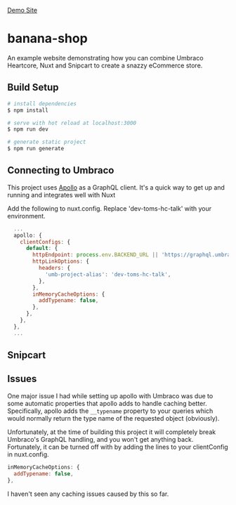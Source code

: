 [Demo Site](https://frosty-benz-573425.netlify.app)

# banana-shop

An example website demonstrating how you can combine Umbraco Heartcore, Nuxt and Snipcart to create a snazzy eCommerce store.

## Build Setup

```bash
# install dependencies
$ npm install

# serve with hot reload at localhost:3000
$ npm run dev

# generate static project
$ npm run generate
```

## Connecting to Umbraco

This project uses [Apollo](https://www.apollographql.com/) as a GraphQL client. It's a quick way to get up and running and integrates well with Nuxt

Add the following to nuxt.config. Replace 'dev-toms-hc-talk' with your environment.

```js
  ...
  apollo: {
    clientConfigs: {
      default: {
        httpEndpoint: process.env.BACKEND_URL || 'https://graphql.umbraco.io',
        httpLinkOptions: {
          headers: {
            'umb-project-alias': 'dev-toms-hc-talk',
          },
        },
        inMemoryCacheOptions: {
          addTypename: false,
        },
      },
    },
  },
  ...
```

## Snipcart

## Issues

One major issue I had while setting up apollo with Umbraco was due to some automatic properties that apollo adds to handle caching better. Specifically, apollo adds the `__typename` property to your queries which would normally return the type name of the requested object (obviously).

Unfortunately, at the time of building this project it will completely break Umbraco's GraphQL handling, and you won't get anything back. Fortunately, it can be turned off with by adding the lines to your clientConfig in nuxt.config.

```js
inMemoryCacheOptions: {
  addTypename: false,
},
```

I haven't seen any caching issues caused by this so far.
